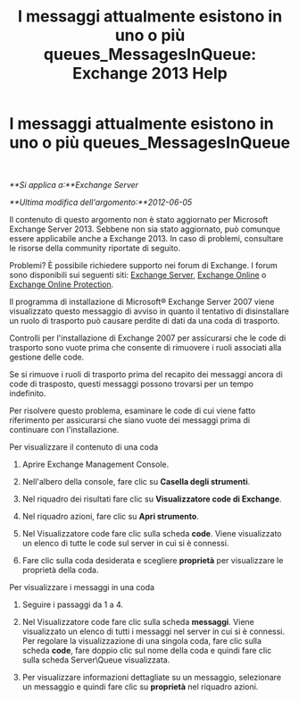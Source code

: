 ﻿---
title: 'I messaggi attualmente esistono in uno o più queues_MessagesInQueue: Exchange 2013 Help'
TOCTitle: I messaggi attualmente esistono in uno o più queues_MessagesInQueue
ms:assetid: 3ffcdc7e-c1b7-49a7-8e5f-b30c0397908d
ms:mtpsurl: https://technet.microsoft.com/it-it/library/ms.exch.setupreadiness.messagesinqueue(v=EXCHG.150)
ms:contentKeyID: 50480453
ms.date: 05/22/2018
mtps_version: v=EXCHG.150
ms.translationtype: MT
---

# I messaggi attualmente esistono in uno o più queues\_MessagesInQueue

 

_**Si applica a:**Exchange Server_

_**Ultima modifica dell'argomento:**2012-06-05_

Il contenuto di questo argomento non è stato aggiornato per Microsoft Exchange Server 2013. Sebbene non sia stato aggiornato, può comunque essere applicabile anche a Exchange 2013. In caso di problemi, consultare le risorse della community riportate di seguito.

Problemi? È possibile richiedere supporto nei forum di Exchange. I forum sono disponibili sui seguenti siti: [Exchange Server](https://go.microsoft.com/fwlink/p/?linkid=60612), [Exchange Online](https://go.microsoft.com/fwlink/p/?linkid=267542) o [Exchange Online Protection](https://go.microsoft.com/fwlink/p/?linkid=285351).

Il programma di installazione di Microsoft® Exchange Server 2007 viene visualizzato questo messaggio di avviso in quanto il tentativo di disinstallare un ruolo di trasporto può causare perdite di dati da una coda di trasporto.

Controlli per l'installazione di Exchange 2007 per assicurarsi che le code di trasporto sono vuote prima che consente di rimuovere i ruoli associati alla gestione delle code.

Se si rimuove i ruoli di trasporto prima del recapito dei messaggi ancora di code di trasposto, questi messaggi possono trovarsi per un tempo indefinito.

Per risolvere questo problema, esaminare le code di cui viene fatto riferimento per assicurarsi che siano vuote dei messaggi prima di continuare con l'installazione.

Per visualizzare il contenuto di una coda

1.  Aprire Exchange Management Console.

2.  Nell'albero della console, fare clic su **Casella degli strumenti**.

3.  Nel riquadro dei risultati fare clic su **Visualizzatore code di Exchange**.

4.  Nel riquadro azioni, fare clic su **Apri strumento**.

5.  Nel Visualizzatore code fare clic sulla scheda **code**. Viene visualizzato un elenco di tutte le code sul server in cui si è connessi.

6.  Fare clic sulla coda desiderata e scegliere **proprietà** per visualizzare le proprietà della coda.

Per visualizzare i messaggi in una coda

1.  Seguire i passaggi da 1 a 4.

2.  Nel Visualizzatore code fare clic sulla scheda **messaggi**. Viene visualizzato un elenco di tutti i messaggi nel server in cui si è connessi. Per regolare la visualizzazione di una singola coda, fare clic sulla scheda **code**, fare doppio clic sul nome della coda e quindi fare clic sulla scheda Server\\Queue visualizzata.

3.  Per visualizzare informazioni dettagliate su un messaggio, selezionare un messaggio e quindi fare clic su **proprietà** nel riquadro azioni.

